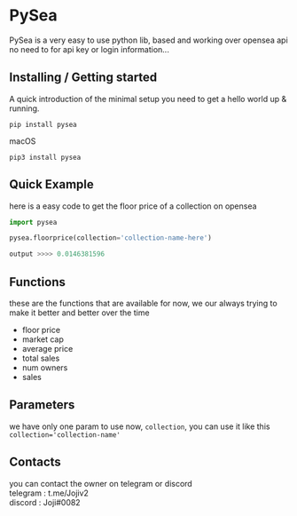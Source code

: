 # PySea
PySea is a very easy to use python lib, based and working over opensea api no need to for api key or login information...


## Installing / Getting started

A quick introduction of the minimal setup you need to get a hello world up &
running.

```
pip install pysea
```

macOS

```
pip3 install pysea
```

## Quick Example

here is a easy code to get the floor price of a collection on opensea

```py
import pysea

pysea.floorprice(collection='collection-name-here')

output >>>> 0.0146381596
```

## Functions
these are the functions that are available for now, we our always trying to make it better and better over the time

- floor price
- market cap
- average price
- total sales
- num owners
- sales

## Parameters

we have only one param to use now, `collection`, you can use it like this `collection='collection-name'`

## Contacts
you can contact the owner on telegram or discord<br>
telegram : t.me/Jojiv2<br>
discord : Joji#0082
